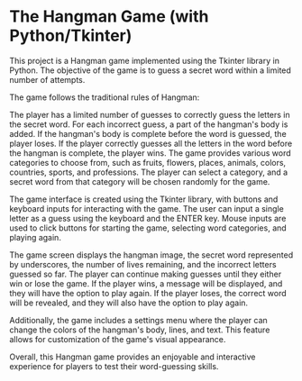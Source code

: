 # The Hangman Game (with Python/Tkinter)

This project is a Hangman game implemented 
using the Tkinter library in Python.
The objective of the game is to guess a secret word within a 
limited number of attempts. 

The game follows the traditional rules of Hangman:

The player has a limited number of guesses to correctly guess
the letters in the secret word.
For each incorrect guess, a part of the hangman's body is added.
If the hangman's body is complete before the word is guessed, 
the player loses. If the player correctly guesses all the letters 
in the word before the hangman is complete, the player wins.
The game provides various word categories to choose from, such as 
fruits, flowers, places, animals, colors, countries, sports, and professions. 
The player can select a category, and a secret word from that 
category will be chosen randomly for the game.

The game interface is created using the Tkinter library, 
with buttons and keyboard inputs for interacting with the game. 
The user can input a single letter as a guess using the keyboard 
and the ENTER key. Mouse inputs are used to click buttons for 
starting the game, selecting word categories, and playing again.

The game screen displays the hangman image, the secret word represented 
by underscores, the number of lives remaining, and the incorrect 
letters guessed so far. The player can continue making guesses
until they either win or lose the game. If the player wins, a
message will be displayed, and they will have the option to play
again. If the player loses, the correct word will be revealed, 
and they will also have the option to play again.

Additionally, the game includes a settings menu where the 
player can change the colors of the hangman's body, lines,
and text. This feature allows for customization of the game's 
visual appearance.

Overall, this Hangman game provides an enjoyable and interactive experience for players to test their word-guessing skills.
